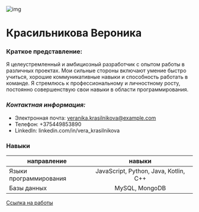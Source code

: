 ![img](https://sun9-25.userapi.com/impg/D_Ln5uIclvqDho3YF3AwSeaI4MqJXSzr0NyyoA/boRpk1TTkRA.jpg?size=707x624&quality=96&sign=b47c611c339884f4910fce789336babe&c_uniq_tag=QEWU_D05pRs5qpoYO3h8A_LaPYnc8QeGDZGdOPWvA9g&type=album)
# Красильникова Вероника

### **Краткое представление:**
Я целеустремленный и амбициозный разработчик с опытом работы в различных проектах. Мои сильные стороны включают умение быстро учиться, хорошие коммуникативные навыки и способность работать в команде. Я стремлюсь к профессиональному и личностному росту, постоянно совершенствую свои навыки в области программирования.

### ***Контактная информация:***
- Электронная почта: veranika.krasilnikova@example.com
- Телефон: +375449853890
- LinkedIn: linkedin.com/in/vera_krasilnikova

### **Навыки**
   направление    | навыки 
-----------|:-------: 
Языки программирования       |   JavaScript, Python, Java, Kotlin, C++ 
Базы данных    |   MySQL, MongoDB 

[Ссылка на работы](https://spontaneous-jalebi-31af4f.netlify.app)
